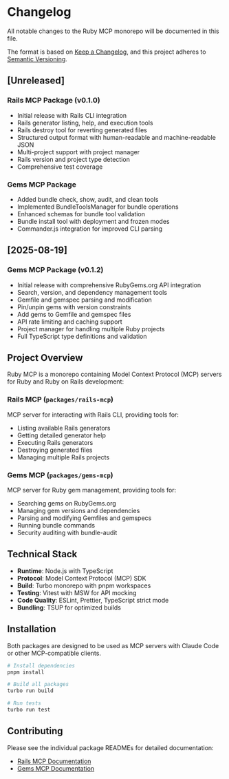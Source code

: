 # Changelog

All notable changes to the Ruby MCP monorepo will be documented in this file.

The format is based on [Keep a Changelog](https://keepachangelog.com/en/1.0.0/),
and this project adheres to [Semantic Versioning](https://semver.org/spec/v2.0.0.html).

## [Unreleased]

### Rails MCP Package (v0.1.0)
- Initial release with Rails CLI integration
- Rails generator listing, help, and execution tools
- Rails destroy tool for reverting generated files
- Structured output format with human-readable and machine-readable JSON
- Multi-project support with project manager
- Rails version and project type detection
- Comprehensive test coverage

### Gems MCP Package
- Added bundle check, show, audit, and clean tools
- Implemented BundleToolsManager for bundle operations
- Enhanced schemas for bundle tool validation
- Bundle install tool with deployment and frozen modes
- Commander.js integration for improved CLI parsing

## [2025-08-19]

### Gems MCP Package (v0.1.2)
- Initial release with comprehensive RubyGems.org API integration
- Search, version, and dependency management tools
- Gemfile and gemspec parsing and modification
- Pin/unpin gems with version constraints
- Add gems to Gemfile and gemspec files
- API rate limiting and caching support
- Project manager for handling multiple Ruby projects
- Full TypeScript type definitions and validation

## Project Overview

Ruby MCP is a monorepo containing Model Context Protocol (MCP) servers for Ruby and Ruby on Rails development:

### **Rails MCP** (`packages/rails-mcp`)
MCP server for interacting with Rails CLI, providing tools for:
- Listing available Rails generators
- Getting detailed generator help
- Executing Rails generators
- Destroying generated files
- Managing multiple Rails projects

### **Gems MCP** (`packages/gems-mcp`)
MCP server for Ruby gem management, providing tools for:
- Searching gems on RubyGems.org
- Managing gem versions and dependencies
- Parsing and modifying Gemfiles and gemspecs
- Running bundle commands
- Security auditing with bundle-audit

## Technical Stack

- **Runtime**: Node.js with TypeScript
- **Protocol**: Model Context Protocol (MCP) SDK
- **Build**: Turbo monorepo with pnpm workspaces
- **Testing**: Vitest with MSW for API mocking
- **Code Quality**: ESLint, Prettier, TypeScript strict mode
- **Bundling**: TSUP for optimized builds

## Installation

Both packages are designed to be used as MCP servers with Claude Code or other MCP-compatible clients.

```bash
# Install dependencies
pnpm install

# Build all packages
turbo run build

# Run tests
turbo run test
```

## Contributing

Please see the individual package READMEs for detailed documentation:
- [Rails MCP Documentation](./packages/rails-mcp/README.md)
- [Gems MCP Documentation](./packages/gems-mcp/README.md)